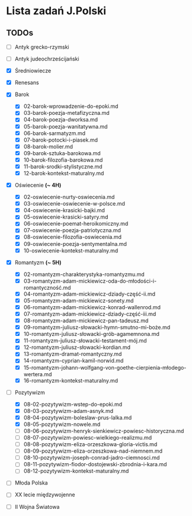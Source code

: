 # Lista zadań J.Polski

## TODOs

- [ ] Antyk grecko-rzymski
- [ ] Antyk judeochrześcijański
- [x] Średniowiecze
- [x] Renesans
- [x] Barok
    - [x] 02-barok-wprowadzenie-do-epoki.md
    - [x] 03-barok-poezja-metafizyczna.md
    - [x] 04-barok-poezja-dworksa.md
    - [x] 05-barok-poezja-wanitatywna.md
    - [x] 06-barok-sarmatyzm.md
    - [x] 07-barok-potocki-i-piasek.md
    - [x] 08-barok-molier.md
    - [x] 09-barok-sztuka-barokowa.md
    - [x] 10-barok-filozofia-barokowa.md
    - [x] 11-barok-srodki-stylistyczne.md
    - [x] 12-barok-kontekst-maturalny.md
- [x] Oświecenie **(~ 4H)**
    - [x] 02-oswiecenie-nurty-oswiecenia.md
    - [x] 03-oswiecenie-oswiecenie-w-polsce.md
    - [x] 04-oswiecenie-krasicki-bajki.md
    - [x] 05-oswiecenie-krasicki-satyry.md
    - [x] 06-oswiecenie-poemat-heroikomiczny.md
    - [x] 07-oswiecenie-poezja-patriotyczna.md
    - [x] 08-oswiecenie-filozofia-oswiecenia.md
    - [x] 09-oswiecenie-poezja-sentymentalna.md
    - [x] 10-oswiecenie-kontekst-maturalny.md
- [x] Romantyzm **(~ 5H)**
    - [x] 02-romantyzm-charakterystyka-romantyzmu.md
    - [x] 03-romantyzm-adam-mickiewicz-oda-do-młodości-i-romantyczność.md
    - [x] 04-romantyzm-adam-mickiewicz-dziady-część-ii.md
    - [x] 05-romantyzm-adam-mickiewicz-sonety.md
    - [x] 06-romantyzm-adam-mickiewicz-konrad-wallenrod.md
    - [x] 07-romantyzm-adam-mickiewicz-dziady-część-iii.md
    - [x] 08-romantyzm-adam-mickiewicz-pan-tadeusz.md
    - [x] 09-romantyzm-juliusz-słowacki-hymn-smutno-mi-boże.md
    - [x] 10-romantyzm-juliusz-słowacki-grób-agamemnona.md
    - [x] 11-romantyzm-juliusz-słowacki-testament-mój.md
    - [x] 12-romantyzm-juliusz-słowacki-kordian.md
    - [x] 13-romantyzm-dramat-romantyczny.md
    - [x] 14-romantyzm-cyprian-kamil-norwid.md
    - [x] 15-romantyzm-johann-wolfgang-von-goethe-cierpienia-młodego-wertera.md
    - [x] 16-romantyzm-kontekst-maturalny.md
- [ ] Pozytywizm
    - [x] 08-02-pozytywizm-wstep-do-epoki.md
    - [x] 08-03-pozytywizm-adam-asnyk.md
    - [x] 08-04-pozytywizm-boleslaw-prus-lalka.md
    - [x] 08-05-pozytywizm-nowele.md
    - [ ] 08-06-pozytywizm-henryk-sienkiewicz-powiesc-historyczna.md
    - [ ] 08-07-pozytywizm-powiesc-wielkiego-realizmu.md
    - [ ] 08-08-pozytywizm-eliza-orzeszkowa-gloria-victis.md
    - [ ] 08-09-pozytywizm-eliza-orzeszkowa-nad-niemnem.md
    - [ ] 08-10-pozytywizm-joseph-conrad-jadro-ciemnosci.md
    - [ ] 08-11-pozytywizm-fiodor-dostojewski-zbrodnia-i-kara.md
    - [ ] 08-12-pozytywizm-kontekst-maturalny.md
- [ ] Młoda Polska
- [ ] XX lecie międzywojenne
- [ ] II Wojna Światowa

